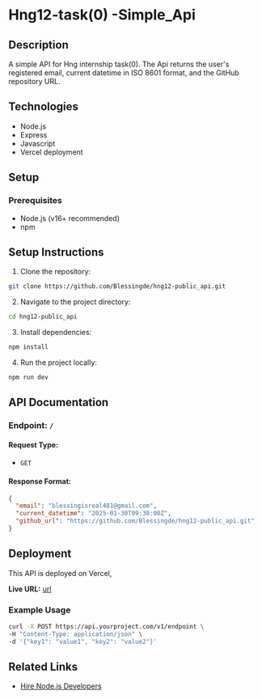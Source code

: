 # Hng12-task(0) -Simple_Api

## Description

A simple API for Hng internship task(0). The Api returns the user's registered email, current datetime in ISO 8601 format, and the GitHub repository URL.

## Technologies

- Node.js
- Express
- Javascript
- Vercel deployment

## Setup

### Prerequisites

- Node.js (v16+ recommended)
- npm

## Setup Instructions

1. Clone the repository:

```bash
git clone https://github.com/Blessingde/hng12-public_api.git
```

2. Navigate to the project directory:

```bash
cd hng12-public_api
```

3. Install dependencies:

```bash
npm install
```

4. Run the project locally:

```bash
npm run dev
```

## API Documentation

### Endpoint: `/`

#### Request Type:

- `GET`

#### Response Format:

```json
{
  "email": "blessingisreal481@gmail.com",
  "current_datetime": "2025-01-30T09:30:00Z",
  "github_url": "https://github.com/Blessingde/hng12-public_api.git"
}
```

## Deployment

This API is deployed on Vercel,

**Live URL:** [url]()

### Example Usage

```bash
curl -X POST https://api.yourproject.com/v1/endpoint \
-H "Content-Type: application/json" \
-d '{"key1": "value1", "key2": "value2"}'
```

## Related Links

- [Hire Node.js Developers](https://hng.tech/hire/nodejs-developers)
